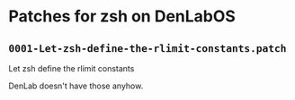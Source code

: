 # Patches for zsh on DenLabOS

## `0001-Let-zsh-define-the-rlimit-constants.patch`

Let zsh define the rlimit constants

DenLab doesn't have those anyhow.

